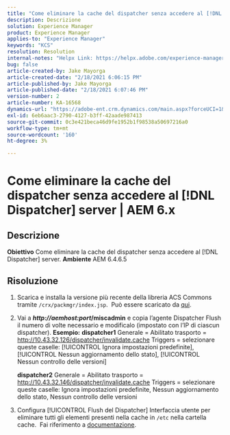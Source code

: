 ```yaml
---
title: "Come eliminare la cache del dispatcher senza accedere al [!DNL Dispatcher] server | AEM 6.x"
description: Descrizione
solution: Experience Manager
product: Experience Manager
applies-to: "Experience Manager"
keywords: "KCS"
resolution: Resolution
internal-notes: "Helpx Link: https://helpx.adobe.com/experience-manager/kb/How-to-delete-the-dispatcher-cache-without-logging-into-the-Dispatchers-AEM.html"
bug: false
article-created-by: Jake Mayorga
article-created-date: "2/18/2021 6:06:15 PM"
article-published-by: Jake Mayorga
article-published-date: "2/18/2021 6:07:46 PM"
version-number: 2
article-number: KA-16568
dynamics-url: "https://adobe-ent.crm.dynamics.com/main.aspx?forceUCI=1&pagetype=entityrecord&etn=knowledgearticle&id=b0e344fb-1372-eb11-a812-00224809aac7"
exl-id: 6eb6aac3-2790-4127-b3ff-42aade987413
source-git-commit: 0c3e421beca46d9fe1952b1f98538a50697216a0
workflow-type: tm+mt
source-wordcount: '160'
ht-degree: 3%

---
```


# Come eliminare la cache del dispatcher senza accedere al [!DNL Dispatcher] server | AEM 6.x

## Descrizione

<b>Obiettivo</b>
Come eliminare la cache del dispatcher senza accedere al [!DNL Dispatcher] server.
<b>Ambiente</b>
AEM 6.4.6.5


## Risoluzione


1. Scarica e installa la versione più recente della libreria ACS Commons tramite `/crx/packmgr/index.jsp`.  Può essere scaricato da [qui](https://github.com/Adobe-Consulting-Services/acs-aem-commons/releases).
2. Vai a <b>*http://aemhost:port*/miscadmin</b> e copia l’agente Dispatcher Flush il numero di volte necessario e modificalo (impostato con l’IP di ciascun dispatcher).
   <b>Esempio:</b>
   <b>dispatcher1</b>
Generale = Abilitato trasporto = http://10.43.32.126/dispatcher/invalidate.cache Triggers = selezionare queste caselle: [!UICONTROL Ignora impostazioni predefinite], [!UICONTROL Nessun aggiornamento dello stato], [!UICONTROL Nessun controllo delle versioni]

   <b>dispatcher2</b>
Generale = Abilitato trasporto = http://10.43.32.146/dispatcher/invalidate.cache Triggers = selezionare queste caselle: Ignora impostazioni predefinite, Nessun aggiornamento dello stato, Nessun controllo delle versioni
3. Configura [!UICONTROL Flush del Dispatcher] Interfaccia utente per eliminare tutti gli elementi presenti nella cache in `/etc` nella cartella cache.  Fai riferimento a [documentazione](https://adobe-consulting-services.github.io/acs-aem-commons/features/dispatcher-flush-ui/index.html).
